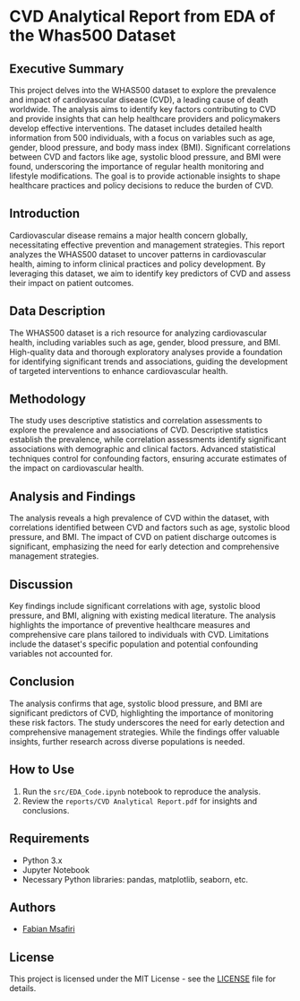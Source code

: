 # CVD Analytical Report from EDA of the Whas500 Dataset

## Executive Summary
This project delves into the WHAS500 dataset to explore the prevalence and impact of cardiovascular disease (CVD), a leading cause of death worldwide. The analysis aims to identify key factors contributing to CVD and provide insights that can help healthcare providers and policymakers develop effective interventions. The dataset includes detailed health information from 500 individuals, with a focus on variables such as age, gender, blood pressure, and body mass index (BMI). Significant correlations between CVD and factors like age, systolic blood pressure, and BMI were found, underscoring the importance of regular health monitoring and lifestyle modifications. The goal is to provide actionable insights to shape healthcare practices and policy decisions to reduce the burden of CVD.

## Introduction
Cardiovascular disease remains a major health concern globally, necessitating effective prevention and management strategies. This report analyzes the WHAS500 dataset to uncover patterns in cardiovascular health, aiming to inform clinical practices and policy development. By leveraging this dataset, we aim to identify key predictors of CVD and assess their impact on patient outcomes.

## Data Description
The WHAS500 dataset is a rich resource for analyzing cardiovascular health, including variables such as age, gender, blood pressure, and BMI. High-quality data and thorough exploratory analyses provide a foundation for identifying significant trends and associations, guiding the development of targeted interventions to enhance cardiovascular health.

## Methodology
The study uses descriptive statistics and correlation assessments to explore the prevalence and associations of CVD. Descriptive statistics establish the prevalence, while correlation assessments identify significant associations with demographic and clinical factors. Advanced statistical techniques control for confounding factors, ensuring accurate estimates of the impact on cardiovascular health.

## Analysis and Findings
The analysis reveals a high prevalence of CVD within the dataset, with correlations identified between CVD and factors such as age, systolic blood pressure, and BMI. The impact of CVD on patient discharge outcomes is significant, emphasizing the need for early detection and comprehensive management strategies.

## Discussion
Key findings include significant correlations with age, systolic blood pressure, and BMI, aligning with existing medical literature. The analysis highlights the importance of preventive healthcare measures and comprehensive care plans tailored to individuals with CVD. Limitations include the dataset's specific population and potential confounding variables not accounted for.

## Conclusion
The analysis confirms that age, systolic blood pressure, and BMI are significant predictors of CVD, highlighting the importance of monitoring these risk factors. The study underscores the need for early detection and comprehensive management strategies. While the findings offer valuable insights, further research across diverse populations is needed.

## How to Use
1. Run the `src/EDA_Code.ipynb` notebook to reproduce the analysis.
2. Review the `reports/CVD Analytical Report.pdf` for insights and conclusions.

## Requirements
- Python 3.x
- Jupyter Notebook
- Necessary Python libraries: pandas, matplotlib, seaborn, etc.

## Authors
- [Fabian Msafiri](https://github.com/FabcanK6)

## License
This project is licensed under the MIT License - see the [LICENSE](LICENSE) file for details.
